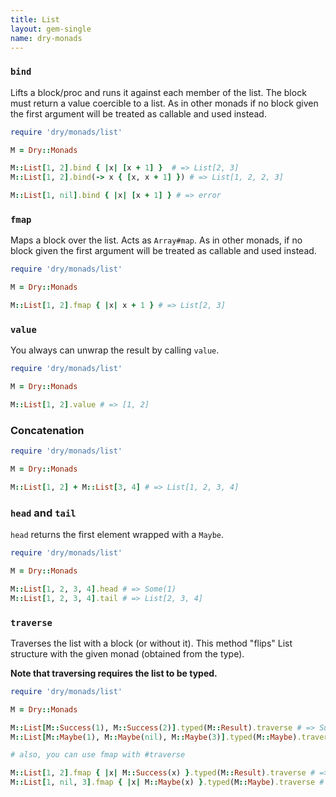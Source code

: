 ```yaml
---
title: List
layout: gem-single
name: dry-monads
---
```


### `bind`

Lifts a block/proc and runs it against each member of the list. The block must return a value coercible to a list. As in other monads if no block given the first argument will be treated as callable and used instead.

```ruby
require 'dry/monads/list'

M = Dry::Monads

M::List[1, 2].bind { |x| [x + 1] }  # => List[2, 3]
M::List[1, 2].bind(-> x { [x, x + 1] }) # => List[1, 2, 2, 3]

M::List[1, nil].bind { |x| [x + 1] } # => error
```

### `fmap`

Maps a block over the list. Acts as `Array#map`. As in other monads, if no block given the first argument will be treated as callable and used instead.

```ruby
require 'dry/monads/list'

M = Dry::Monads

M::List[1, 2].fmap { |x| x + 1 } # => List[2, 3]
```

### `value`

You always can unwrap the result by calling `value`.

```ruby
require 'dry/monads/list'

M = Dry::Monads

M::List[1, 2].value # => [1, 2]
```

### Concatenation

```ruby
require 'dry/monads/list'

M = Dry::Monads

M::List[1, 2] + M::List[3, 4] # => List[1, 2, 3, 4]
```

### `head` and `tail`

`head` returns the first element wrapped with a `Maybe`.

```ruby
require 'dry/monads/list'

M = Dry::Monads

M::List[1, 2, 3, 4].head # => Some(1)
M::List[1, 2, 3, 4].tail # => List[2, 3, 4]
```

### `traverse`

Traverses the list with a block (or without it). This method "flips" List structure with the given monad (obtained from the type).

**Note that traversing requires the list to be typed.**

```ruby
require 'dry/monads/list'

M = Dry::Monads

M::List[M::Success(1), M::Success(2)].typed(M::Result).traverse # => Success(List[1, 2])
M::List[M::Maybe(1), M::Maybe(nil), M::Maybe(3)].typed(M::Maybe).traverse # => None

# also, you can use fmap with #traverse

M::List[1, 2].fmap { |x| M::Success(x) }.typed(M::Result).traverse # => Success(List[1, 2])
M::List[1, nil, 3].fmap { |x| M::Maybe(x) }.typed(M::Maybe).traverse # => None
```
